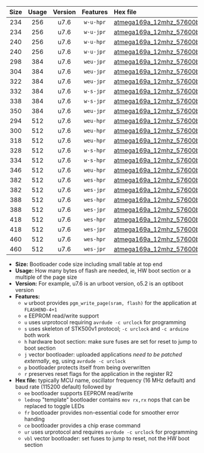 |Size|Usage|Version|Features|Hex file|
|:-:|:-:|:-:|:-:|:--|
|234|256|u7.6|`w-u-hpr`|[atmega169a_12mhz_57600bps_ur.hex](https://raw.githubusercontent.com/stefanrueger/urboot/main/bootloaders/atmega169a/fcpu_12mhz/57600_bps/atmega169a_12mhz_57600bps_ur.hex)|
|234|256|u7.6|`w-u-jpr`|[atmega169a_12mhz_57600bps_ur_vbl.hex](https://raw.githubusercontent.com/stefanrueger/urboot/main/bootloaders/atmega169a/fcpu_12mhz/57600_bps/atmega169a_12mhz_57600bps_ur_vbl.hex)|
|240|256|u7.6|`w-u-hpr`|[atmega169a_12mhz_57600bps_lednop_ur.hex](https://raw.githubusercontent.com/stefanrueger/urboot/main/bootloaders/atmega169a/fcpu_12mhz/57600_bps/atmega169a_12mhz_57600bps_lednop_ur.hex)|
|240|256|u7.6|`w-u-jpr`|[atmega169a_12mhz_57600bps_lednop_ur_vbl.hex](https://raw.githubusercontent.com/stefanrueger/urboot/main/bootloaders/atmega169a/fcpu_12mhz/57600_bps/atmega169a_12mhz_57600bps_lednop_ur_vbl.hex)|
|298|384|u7.6|`weu-jpr`|[atmega169a_12mhz_57600bps_ee_ur_vbl.hex](https://raw.githubusercontent.com/stefanrueger/urboot/main/bootloaders/atmega169a/fcpu_12mhz/57600_bps/atmega169a_12mhz_57600bps_ee_ur_vbl.hex)|
|304|384|u7.6|`weu-jpr`|[atmega169a_12mhz_57600bps_ee_lednop_ur_vbl.hex](https://raw.githubusercontent.com/stefanrueger/urboot/main/bootloaders/atmega169a/fcpu_12mhz/57600_bps/atmega169a_12mhz_57600bps_ee_lednop_ur_vbl.hex)|
|322|384|u7.6|`weu-jpr`|[atmega169a_12mhz_57600bps_ee_lednop_fr_ur_vbl.hex](https://raw.githubusercontent.com/stefanrueger/urboot/main/bootloaders/atmega169a/fcpu_12mhz/57600_bps/atmega169a_12mhz_57600bps_ee_lednop_fr_ur_vbl.hex)|
|332|384|u7.6|`w-s-jpr`|[atmega169a_12mhz_57600bps_vbl.hex](https://raw.githubusercontent.com/stefanrueger/urboot/main/bootloaders/atmega169a/fcpu_12mhz/57600_bps/atmega169a_12mhz_57600bps_vbl.hex)|
|338|384|u7.6|`w-s-jpr`|[atmega169a_12mhz_57600bps_lednop_vbl.hex](https://raw.githubusercontent.com/stefanrueger/urboot/main/bootloaders/atmega169a/fcpu_12mhz/57600_bps/atmega169a_12mhz_57600bps_lednop_vbl.hex)|
|350|384|u7.6|`weu-jpr`|[atmega169a_12mhz_57600bps_ee_lednop_fr_ce_ur_vbl.hex](https://raw.githubusercontent.com/stefanrueger/urboot/main/bootloaders/atmega169a/fcpu_12mhz/57600_bps/atmega169a_12mhz_57600bps_ee_lednop_fr_ce_ur_vbl.hex)|
|294|512|u7.6|`weu-hpr`|[atmega169a_12mhz_57600bps_ee_ur.hex](https://raw.githubusercontent.com/stefanrueger/urboot/main/bootloaders/atmega169a/fcpu_12mhz/57600_bps/atmega169a_12mhz_57600bps_ee_ur.hex)|
|300|512|u7.6|`weu-hpr`|[atmega169a_12mhz_57600bps_ee_lednop_ur.hex](https://raw.githubusercontent.com/stefanrueger/urboot/main/bootloaders/atmega169a/fcpu_12mhz/57600_bps/atmega169a_12mhz_57600bps_ee_lednop_ur.hex)|
|318|512|u7.6|`weu-hpr`|[atmega169a_12mhz_57600bps_ee_lednop_fr_ur.hex](https://raw.githubusercontent.com/stefanrueger/urboot/main/bootloaders/atmega169a/fcpu_12mhz/57600_bps/atmega169a_12mhz_57600bps_ee_lednop_fr_ur.hex)|
|328|512|u7.6|`w-s-hpr`|[atmega169a_12mhz_57600bps.hex](https://raw.githubusercontent.com/stefanrueger/urboot/main/bootloaders/atmega169a/fcpu_12mhz/57600_bps/atmega169a_12mhz_57600bps.hex)|
|334|512|u7.6|`w-s-hpr`|[atmega169a_12mhz_57600bps_lednop.hex](https://raw.githubusercontent.com/stefanrueger/urboot/main/bootloaders/atmega169a/fcpu_12mhz/57600_bps/atmega169a_12mhz_57600bps_lednop.hex)|
|346|512|u7.6|`weu-hpr`|[atmega169a_12mhz_57600bps_ee_lednop_fr_ce_ur.hex](https://raw.githubusercontent.com/stefanrueger/urboot/main/bootloaders/atmega169a/fcpu_12mhz/57600_bps/atmega169a_12mhz_57600bps_ee_lednop_fr_ce_ur.hex)|
|382|512|u7.6|`wes-hpr`|[atmega169a_12mhz_57600bps_ee.hex](https://raw.githubusercontent.com/stefanrueger/urboot/main/bootloaders/atmega169a/fcpu_12mhz/57600_bps/atmega169a_12mhz_57600bps_ee.hex)|
|382|512|u7.6|`wes-jpr`|[atmega169a_12mhz_57600bps_ee_vbl.hex](https://raw.githubusercontent.com/stefanrueger/urboot/main/bootloaders/atmega169a/fcpu_12mhz/57600_bps/atmega169a_12mhz_57600bps_ee_vbl.hex)|
|388|512|u7.6|`wes-hpr`|[atmega169a_12mhz_57600bps_ee_lednop.hex](https://raw.githubusercontent.com/stefanrueger/urboot/main/bootloaders/atmega169a/fcpu_12mhz/57600_bps/atmega169a_12mhz_57600bps_ee_lednop.hex)|
|388|512|u7.6|`wes-jpr`|[atmega169a_12mhz_57600bps_ee_lednop_vbl.hex](https://raw.githubusercontent.com/stefanrueger/urboot/main/bootloaders/atmega169a/fcpu_12mhz/57600_bps/atmega169a_12mhz_57600bps_ee_lednop_vbl.hex)|
|418|512|u7.6|`wes-hpr`|[atmega169a_12mhz_57600bps_ee_lednop_fr.hex](https://raw.githubusercontent.com/stefanrueger/urboot/main/bootloaders/atmega169a/fcpu_12mhz/57600_bps/atmega169a_12mhz_57600bps_ee_lednop_fr.hex)|
|418|512|u7.6|`wes-jpr`|[atmega169a_12mhz_57600bps_ee_lednop_fr_vbl.hex](https://raw.githubusercontent.com/stefanrueger/urboot/main/bootloaders/atmega169a/fcpu_12mhz/57600_bps/atmega169a_12mhz_57600bps_ee_lednop_fr_vbl.hex)|
|460|512|u7.6|`wes-hpr`|[atmega169a_12mhz_57600bps_ee_lednop_fr_ce.hex](https://raw.githubusercontent.com/stefanrueger/urboot/main/bootloaders/atmega169a/fcpu_12mhz/57600_bps/atmega169a_12mhz_57600bps_ee_lednop_fr_ce.hex)|
|460|512|u7.6|`wes-jpr`|[atmega169a_12mhz_57600bps_ee_lednop_fr_ce_vbl.hex](https://raw.githubusercontent.com/stefanrueger/urboot/main/bootloaders/atmega169a/fcpu_12mhz/57600_bps/atmega169a_12mhz_57600bps_ee_lednop_fr_ce_vbl.hex)|

- **Size:** Bootloader code size including small table at top end
- **Usage:** How many bytes of flash are needed, ie, HW boot section or a multiple of the page size
- **Version:** For example, u7.6 is an urboot version, o5.2 is an optiboot version
- **Features:**
  + `w` urboot provides `pgm_write_page(sram, flash)` for the application at `FLASHEND-4+1`
  + `e` EEPROM read/write support
  + `u` uses urprotocol requiring `avrdude -c urclock` for programming
  + `s` uses skeleton of STK500v1 protocol; `-c urclock` and `-c arduino` both work
  + `h` hardware boot section: make sure fuses are set for reset to jump to boot section
  + `j` vector bootloader: uploaded applications *need to be patched externally*, eg, using `avrdude -c urclock`
  + `p` bootloader protects itself from being overwritten
  + `r` preserves reset flags for the application in the register R2
- **Hex file:** typically MCU name, oscillator frequency (16 MHz default) and baud rate (115200 default) followed by
  + `ee` bootloader supports EEPROM read/write
  + `lednop` "template" bootloader contains `mov rx,rx` nops that can be replaced to toggle LEDs
  + `fr` bootloader provides non-essential code for smoother error handing
  + `ce` bootloader provides a chip erase command
  + `ur` uses urprotocol and requires `avrdude -c urclock` for programming
  + `vbl` vector bootloader: set fuses to jump to reset, not the HW boot section
